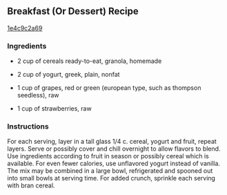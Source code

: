 ## Breakfast (Or Dessert) Recipe

[1e4c9c2a69](http://cookeatshare.com/recipes/breakfast-or-dessert-56530)

### Ingredients

 - 2 cup of cereals ready-to-eat, granola, homemade

 - 2 cup of yogurt, greek, plain, nonfat

 - 1 cup of grapes, red or green (european type, such as thompson seedless), raw

 - 1 cup of strawberries, raw

### Instructions

For each serving, layer in a tall glass 1/4 c. cereal, yogurt and fruit, repeat layers. Serve or possibly cover and chill overnight to allow flavors to blend. Use ingredients according to fruit in season or possibly cereal which is available. For even fewer calories, use unflavored yogurt instead of vanilla. The mix may be combined in a large bowl, refrigerated and spooned out into small bowls at serving time. For added crunch, sprinkle each serving with bran cereal.